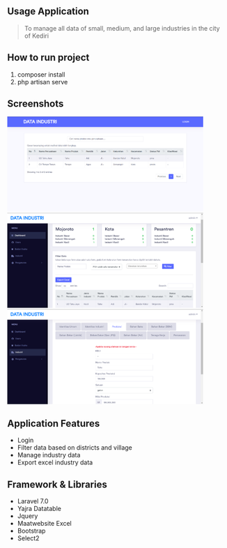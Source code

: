 ## Usage Application
> To manage all data of small, medium, and large industries in the city of Kediri

## How to run project
1. composer install
2. php artisan serve

## Screenshots
<p align="left">
  <img src="./screenshots/beranda.png" width="450">
  <img src="./screenshots/admin_industri.png" width="450">
  <img src="./screenshots/kelola_industri.png" width="450">
</p>

## Application Features
- Login
- Filter data based on districts and village
- Manage industry data
- Export excel industry data

## Framework & Libraries
- Laravel 7.0
- Yajra Datatable
- Jquery
- Maatwebsite Excel
- Bootstrap
- Select2